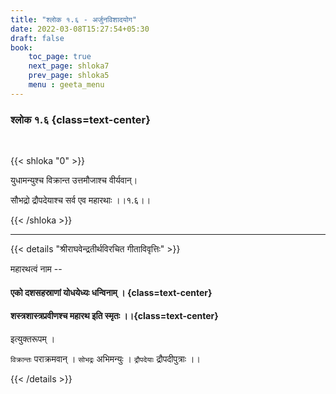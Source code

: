 ```yaml
---
title: "श्लोक १.६ - अर्जुनविशादयोग"
date: 2022-03-08T15:27:54+05:30
draft: false
book:
    toc_page: true
    next_page: shloka7
    prev_page: shloka5
    menu : geeta_menu
---
```




### श्लोक १.६ {class=text-center}

<br/>

{{< shloka  "0"  >}}

युधामन्युश्च विक्रान्त उत्तमौजाश्च वीर्यवान्।

सौभद्रो द्रौपदेयाश्च सर्व एव महारथाः ।।१.६।।

{{< /shloka >}}


---

{{< details "श्रीराघवेन्द्रतीर्थविरचित गीताविवृत्तिः" >}}

महारथत्वं नाम --

####   एको दशसहस्राणां योधयेध्यः धन्विनाम् । {class=text-center}
####   शस्त्रशास्त्रप्रवीणश्च महारथ इति स्मृतः  ।।{class=text-center}

इत्युक्तरूपम् ।

`विक्रान्तः` पराक्रमवान् । `सोभद्रः` अभिमन्युः । `द्रौपदेयाः`  द्रौपदीपुत्राः ।।

{{< /details >}}